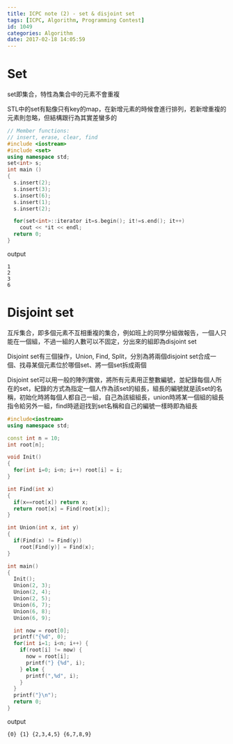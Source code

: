 ```yaml
---
title: ICPC note (2) - set & disjoint set
tags: [ICPC, Algorithm, Programming Contest]
id: 1049
categories: Algorithm
date: 2017-02-18 14:05:59
---
```


# Set

set即集合，特性為集合中的元素不會重複

STL中的set有點像只有key的map，在新增元素的時候會進行排列，若新增重複的元素則忽略，但結構跟行為其實差蠻多的

```cpp
// Member functions:
// insert, erase, clear, find
#include <iostream>
#include <set>
using namespace std;
set<int> s;
int main ()
{
  s.insert(2);
  s.insert(3);
  s.insert(6);
  s.insert(1);
  s.insert(2);

  for(set<int>::iterator it=s.begin(); it!=s.end(); it++)
    cout << *it << endl;
  return 0;
}
```

output

```text
1
2
3
6
```

# Disjoint set

互斥集合，即多個元素不互相重複的集合，例如班上的同學分組做報告，一個人只能在一個組，不過一組的人數可以不固定，分出來的組即為disjoint set

Disjoint set有三個操作，Union, Find, Split，分別為將兩個disjoint set合成一個、找尋某個元素位於哪個set、將一個set拆成兩個

Disjoint set可以用一般的陣列實做，將所有元素用正整數編號，並紀錄每個人所在的set，紀錄的方式為指定一個人作為該set的組長，組長的編號就是該set的名稱，初始化時將每個人都自己一組，自己為該組組長，union時將某一個組的組長指令給另外一組，find時遞迴找到set名稱和自己的編號一樣時即為組長

```cpp
#include<iostream>
using namespace std;

const int n = 10;
int root[n];

void Init()
{
  for(int i=0; i<n; i++) root[i] = i;
}

int Find(int x)
{
  if(x==root[x]) return x;
  return root[x] = Find(root[x]);
}

int Union(int x, int y)
{
  if(Find(x) != Find(y))
    root[Find(y)] = Find(x);
}

int main()
{
  Init();
  Union(2, 3);
  Union(2, 4);
  Union(2, 5);
  Union(6, 7);
  Union(6, 8);
  Union(6, 9);

  int now = root[0];
  printf("{%d", 0);
  for(int i=1; i<n; i++) {
    if(root[i] != now) {
      now = root[i];
      printf("} {%d", i);
    } else {
      printf(",%d", i);
    }
  }
  printf("}\n");
  return 0;
}
```

output

```text
{0} {1} {2,3,4,5} {6,7,8,9}
```
